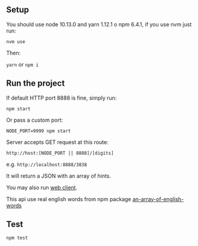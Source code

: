 ## Setup

You should use node 10.13.0 and yarn 1.12.1 o npm 6.4.1, if you use nvm just run:

`nvm use`

Then:

`yarn` or `npm i`


## Run the project

If default HTTP port 8888 is fine, simply run:

`npm start`

Or pass a custom port:

`NODE_PORT=9999 npm start`

Server accepts GET request at this route:

`http://host:[NODE_PORT || 8888]/[digits]`

e.g. `http://localhost:8888/3838`

It will return a JSON with an array of hints.

You may also run [web client](https://github.com/marconucara/kiwi-homework-web).

This api use real english words from npm package [an-array-of-english-words](https://www.npmjs.com/package/an-array-of-english-words)


## Test

`npm test`
